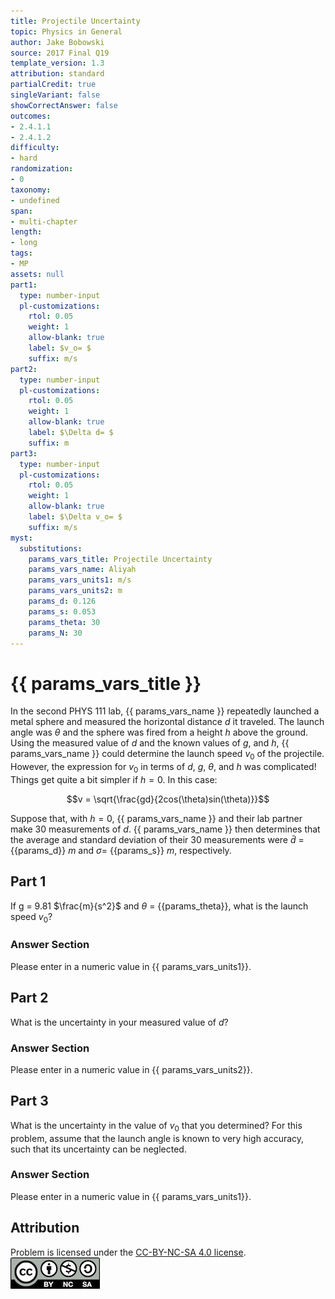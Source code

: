 ```yaml
---
title: Projectile Uncertainty
topic: Physics in General
author: Jake Bobowski
source: 2017 Final Q19
template_version: 1.3
attribution: standard
partialCredit: true
singleVariant: false
showCorrectAnswer: false
outcomes:
- 2.4.1.1
- 2.4.1.2
difficulty:
- hard
randomization:
- 0
taxonomy:
- undefined
span:
- multi-chapter
length:
- long
tags:
- MP
assets: null
part1:
  type: number-input
  pl-customizations:
    rtol: 0.05
    weight: 1
    allow-blank: true
    label: $v_o= $
    suffix: m/s
part2:
  type: number-input
  pl-customizations:
    rtol: 0.05
    weight: 1
    allow-blank: true
    label: $\Delta d= $
    suffix: m
part3:
  type: number-input
  pl-customizations:
    rtol: 0.05
    weight: 1
    allow-blank: true
    label: $\Delta v_o= $
    suffix: m/s
myst:
  substitutions:
    params_vars_title: Projectile Uncertainty
    params_vars_name: Aliyah
    params_vars_units1: m/s
    params_vars_units2: m
    params_d: 0.126
    params_s: 0.053
    params_theta: 30
    params_N: 30
---
```

# {{ params_vars_title }}
In the second PHYS 111 lab, {{ params_vars_name }} repeatedly launched a metal sphere and measured the horizontal distance $d$ it traveled.
The launch angle was $\theta$ and the sphere was fired from a height $h$ above the ground.
Using the measured value of $d$ and the known values of $g$, and $h$, {{ params_vars_name }} could determine the launch speed $v_0$ of the projectile.
However, the expression for $v_0$ in terms of $d$, $g$, $\theta$, and $h$ was complicated!
Things get quite a bit simpler if $h = 0$.
In this case:

$$v = \sqrt{\frac{gd}{2cos(\theta)sin(\theta)}}$$

Suppose that, with $h = 0$, {{ params_vars_name }} and their lab partner make 30 measurements of $d$.
{{ params_vars_name }} then determines that the average and standard deviation of their 30 measurements were $\bar{d}$ = {{params_d}} $m$
and $\sigma$= {{params_s}} $m$, respectively.

## Part 1

If g = 9.81 $\frac{m}{s^2}$ and $\theta$ = {{params_theta}}, what is the launch speed $v_0$?

### Answer Section

Please enter in a numeric value in {{ params_vars_units1}}.

## Part 2

What is the uncertainty in your measured value of $d$?

### Answer Section

Please enter in a numeric value in {{ params_vars_units2}}.

## Part 3

What is the uncertainty in the value of $v_0$ that you determined? For this problem, assume that the launch angle is known to very high accuracy, such that its uncertainty can be neglected.

### Answer Section

Please enter in a numeric value in {{ params_vars_units1}}.

## Attribution

Problem is licensed under the [CC-BY-NC-SA 4.0 license](https://creativecommons.org/licenses/by-nc-sa/4.0/).<br> ![The Creative Commons 4.0 license requiring attribution-BY, non-commercial-NC, and share-alike-SA license.](https://raw.githubusercontent.com/firasm/bits/master/by-nc-sa.png)